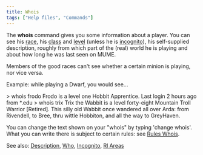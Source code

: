 ```yaml
---
title: Whois
tags: ["Help files", "Commands"]
---
```

The **whois** command gives you some information about a player. You can
see his [race](race "wikilink"), his [class](class "wikilink") and
[level](level "wikilink") (unless he is
[incognito](incognito "wikilink")), his self-supplied description,
roughly from which part of the (real) world he is playing and about how
long he was last seen on MUME.

Members of the good races can't see whether a certain minion is playing,
nor vice versa.

Example: while playing a Dwarf, you would see...

\> whois frodo Frodo is a level one Hobbit Apprentice. Last login 2
hours ago from \*.edu \> whois trix Trix the Wabbit is a level
forty-eight Mountain Troll Warrior \[Retired\]. This silly old Wabbit
once wandered all over Arda: from Rivendell, to Bree, thru wittle
Hobbiton, and all the way to GreyHaven.

You can change the text shown on your "whois" by typing 'change whois'.
What you can write there is subject to certain rules: see [Rules
Whois](Rules_Whois "wikilink").

See also: [Description](Description "wikilink"), [Who](Who "wikilink"),
[Incognito](Incognito "wikilink"), [Rl Areas](Rl_Areas "wikilink")
